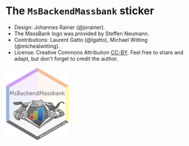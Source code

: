 # The `MsBackendMassbank` sticker

- Design: Johannes Rainer (@jorainer).
- The MassBank logo was provided by Steffen Neumann.
- Contributions: Laurent Gatto (@lgatto), Michael Witting (@michealwitting).
- License: Creative Commons Attribution
  [CC-BY](https://creativecommons.org/licenses/by/2.0/). Feel free to
  share and adapt, but don't forget to credit the author.

<img src="./MsBackendMassbank.png" height="200">

